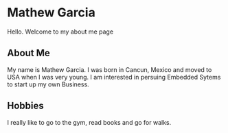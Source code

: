 
<h1>Mathew Garcia</h1>

<p>Hello. Welcome to my about me page</p>


<h2>About Me</h2>

<p>My name is Mathew Garcia. I was born in Cancun, Mexico and moved to USA when I was very young. I am interested in persuing Embedded Sytems to start up my own Business. </p>


<h2>Hobbies</h2>

<p>I really like to go to the gym, read books and go for walks.</p>
